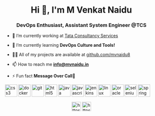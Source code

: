 <h1 align="center">Hi 👋, I'm M Venkat Naidu</h1>
<h3 align="center">DevOps Enthusiast, Assistant System Engineer @TCS</h3>

- 🔭 I’m currently working at [Tata Consultancy Services](https://www.tcs.com/)

- 🌱 I’m currently learning **DevOps Culture and Tools!**

- 👨‍💻 All of my projects are available at [github.com/mvnaidu8](github.com/mvnaidu8)

- 📫 How to reach me **info@mvnaidu.in**

- ⚡ Fun fact **Message Over Call🤪**

<p align="left"><img src="https://devicons.github.io/devicon/devicon.git/icons/css3/css3-original-wordmark.svg" alt="css3" width="40" height="40"/> <img src="https://devicons.github.io/devicon/devicon.git/icons/docker/docker-original-wordmark.svg" alt="docker" width="40" height="40"/> <img src="https://www.vectorlogo.zone/logos/git-scm/git-scm-icon.svg" alt="git" width="40" height="40"/> <img src="https://devicons.github.io/devicon/devicon.git/icons/html5/html5-original-wordmark.svg" alt="html5" width="40" height="40"/> <img src="https://devicons.github.io/devicon/devicon.git/icons/java/java-original-wordmark.svg" alt="java" width="40" height="40"/> <img src="https://devicons.github.io/devicon/devicon.git/icons/javascript/javascript-original.svg" alt="javascript" width="40" height="40"/> <img src="https://www.vectorlogo.zone/logos/jenkins/jenkins-icon.svg" alt="jenkins" width="40" height="40"/> <img src="https://devicons.github.io/devicon/devicon.git/icons/linux/linux-original.svg" alt="linux" width="40" height="40"/> <img src="https://devicons.github.io/devicon/devicon.git/icons/oracle/oracle-original.svg" alt="oracle" width="40" height="40"/> <img src="https://raw.githubusercontent.com/detain/svg-logos/780f25886640cef088af994181646db2f6b1a3f8/svg/selenium-logo.svg" alt="selenium" width="40" height="40"/> <img src="https://www.vectorlogo.zone/logos/springio/springio-icon.svg" alt="spring" width="40" height="40"/></p>


<p align="center">
<a href="https://twitter.com/https://twitter.com/mvnaidu88" target="blank"><img align="center" src="https://cdn.jsdelivr.net/npm/simple-icons@3.0.1/icons/twitter.svg" alt="https://twitter.com/mvnaidu88" height="30" width="30" /></a>
<a href="https://linkedin.com/in/https://linkedin.com/in/mvnaidu88" target="blank"><img align="center" src="https://cdn.jsdelivr.net/npm/simple-icons@3.0.1/icons/linkedin.svg" alt="https://linkedin.com/in/mvnaidu88" height="30" width="30" /></a>
</p>
